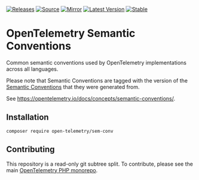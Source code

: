 [![Releases](https://img.shields.io/badge/releases-purple)](https://github.com/opentelemetry-php/sem-conv/releases)
[![Source](https://img.shields.io/badge/source-sem--conv-green)](https://github.com/open-telemetry/opentelemetry-php/tree/main/src/SemConv)
[![Mirror](https://img.shields.io/badge/mirror-opentelemetry--php:sem--conv-blue)](https://github.com/opentelemetry-php/sem-conv)
[![Latest Version](http://poser.pugx.org/open-telemetry/sem-conv/v/unstable)](https://packagist.org/packages/open-telemetry/sem-conv/)
[![Stable](http://poser.pugx.org/open-telemetry/sem-conv/v/stable)](https://packagist.org/packages/open-telemetry/sem-conv/)

# OpenTelemetry Semantic Conventions

Common semantic conventions used by OpenTelemetry implementations across all languages.

Please note that Semantic Conventions are tagged with the version of the
[Semantic Conventions](https://github.com/open-telemetry/semantic-conventions/tags) that they were generated from.

See https://opentelemetry.io/docs/concepts/semantic-conventions/.

## Installation

```shell
composer require open-telemetry/sem-conv
```

## Contributing

This repository is a read-only git subtree split.
To contribute, please see the main [OpenTelemetry PHP monorepo](https://github.com/open-telemetry/opentelemetry-php).
